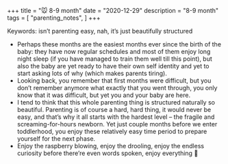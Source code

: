 +++
title = "🐭 8-9 month"
date = "2020-12-29"
description = "8-9 month"
tags = [
    "parenting_notes",
]
+++

Keywords: isn’t parenting easy, nah, it’s just beautifully structured

* Perhaps these months are the easiest months ever since the birth of the baby: they have now regular schedules and most of them enjoy long night sleep (if you have managed to train them well till this point), but also the baby are yet ready to have their own self identity and yet to start asking lots of why (which makes parents tiring).
* Looking back, you remember that first months were difficult, but you don’t remember anymore what exactly that you went through, you only know that it was difficult, but yet you and your baby are here.
* I tend to think that this whole parenting thing is structured naturally so beautiful. Parenting is of course a hard, hard thing, it would never be easy, and that’s why it all starts with the hardest level – the fragile and screaming-for-hours newborn. Yet just couple months before we enter toddlerhood, you enjoy these relatively easy time period to prepare yourself for the next phase.
* Enjoy the raspberry blowing, enjoy the drooling, enjoy the endless curiosity before there’re even words spoken, enjoy everything 🙂